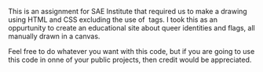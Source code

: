 This is an assignment for SAE Institute that required us to make a drawing using HTML and CSS excluding the use of <img> tags. I took this as an oppurtunity to create an educational site about queer identities and flags, all manually drawn in a canvas.

Feel free to do whatever you want with this code, but if you are going to use this code in onne of your public projects, then credit would be appreciated.
